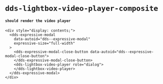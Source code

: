 # `dds-lightbox-video-player-composite`

#### `should render the video player`

```
<div style="display: contents;">
  <dds-expressive-modal
    data-autoid="dds--expressive-modal"
    expressive-size="full-width"
  >
    <dds-expressive-modal-close-button data-autoid="dds--expressive-modal-close-button">
    </dds-expressive-modal-close-button>
    <dds-lightbox-video-player role="dialog">
    </dds-lightbox-video-player>
  </dds-expressive-modal>
</div>

```

